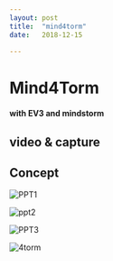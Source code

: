```yaml
---
layout: post
title:  "mind4torm"
date:   2018-12-15

---
```

# Mind4Torm
#### with EV3 and mindstorm


## video & capture



## Concept

![PPT1](https://raw.githubusercontent.com/suzishin/suzishin.github.io/master/KakaoTalk_20181212_140724794.png/KakaoTalk_20181212_140724794.png)

![ppt2](https://raw.githubusercontent.com/suzishin/suzishin.github.io/master/KakaoTalk_20181212_140759064.png/KakaoTalk_20181212_140759064.png)

![PPT3](https://raw.githubusercontent.com/suzishin/suzishin.github.io/master/KakaoTalk_20181212_140821701.png/KakaoTalk_20181212_140821701.png)

![4torm](https://raw.githubusercontent.com/suzishin/suzishin.github.io/master/KakaoTalk_20181211_213706707.jpg/KakaoTalk_20181211_213706707.jpg)
